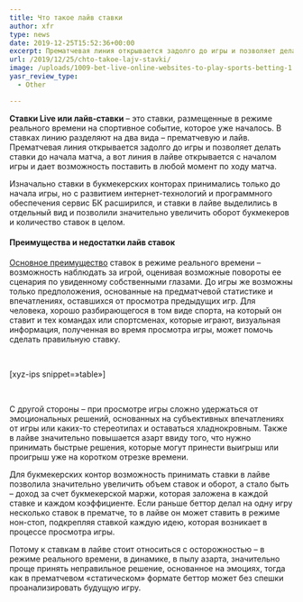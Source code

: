 ```yaml
---
title: Что такое лайв ставки
author: xfr
type: news
date: 2019-12-25T15:52:36+00:00
excerpt: Прематчевая линия открывается задолго до игры и позволяет делать ставки до начала матча, а вот линия в лайве открывается с началом игры и дает возможность поставить в любой момент по ходу матча...
url: /2019/12/25/chto-takoe-lajv-stavki/
image: /uploads/1009-bet-live-online-websites-to-play-sports-betting-1.jpg
yasr_review_type:
  - Other

---
```

**Ставки Live или лайв-ставки** – это ставки, размещенные в режиме реального времени на спортивное событие, которое уже началось. В ставках линию разделяют на два вида – прематчевую и лайв. Прематчевая линия открывается задолго до игры и позволяет делать ставки до начала матча, а вот линия в лайве открывается с началом игры и дает возможность поставить в любой момент по ходу матча.

Изначально ставки в букмекерских конторах принимались только до начала игры, но с развитием интернет-технологий и программного обеспечения сервис БК расширился, и ставки в лайве выделились в отдельный вид и позволили значительно увеличить оборот букмекеров и количество ставок в целом.

#### Преимущества и недостатки лайв ставок

<span style="text-decoration: underline;">Основное преимущество</span> ставок в режиме реального времени – возможность наблюдать за игрой, оценивая возможные повороты ее сценария по увиденному собственными глазами. До игры же возможны только предположения, основанные на предматчевой статистике и впечатлениях, оставшихся от просмотра предыдущих игр. Для человека, хорошо разбирающегося в том виде спорта, на который он ставит и тех командах или спортсменах, которые играют, визуальная информация, полученная во время просмотра игры, может помочь сделать правильную ставку.

&nbsp;

[xyz-ips snippet=&#187;table&#187;]

&nbsp;

С другой стороны – при просмотре игры сложно удержаться от эмоциональных решений, основанных на субъективных впечатлениях от игры или каких-то стереотипах и оставаться хладнокровным. Также в лайве значительно повышается азарт ввиду того, что нужно принимать быстрые решения, которые могут принести выигрыш или проигрыш уже на коротком отрезке времени.

Для букмекерских контор возможность принимать ставки в лайве позволила значительно увеличить объем ставок и оборот, а стало быть – доход за счет букмекерской маржи, которая заложена в каждой ставке и каждом коэффициенте. Если раньше беттор делал на одну игру несколько ставок в прематче, то в лайве он может ставить в режиме нон-стоп, подкрепляя ставкой каждую идею, которая возникает в процессе просмотра игры.

Потому к ставкам в лайве стоит относиться с осторожностью – в режиме реального времени, в динамике, в пылу азарта, значительно проще принять неправильное решение, основанное на эмоциях, тогда как в прематчевом &#171;статическом&#187; формате беттор может без спешки проанализировать будущую игру.